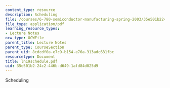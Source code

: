 ```yaml
---
content_type: resource
description: Scheduling
file: /courses/6-780-semiconductor-manufacturing-spring-2003/35e501b224c2446bd6491afd84d025d9_ln19schedule.pdf
file_type: application/pdf
learning_resource_types:
- Lecture Notes
ocw_type: OCWFile
parent_title: Lecture Notes
parent_type: CourseSection
parent_uid: 8cdcdf0a-e7c9-b154-e76a-313adc631fbc
resourcetype: Document
title: ln19schedule.pdf
uid: 35e501b2-24c2-446b-d649-1afd84d025d9
---
```

Scheduling

